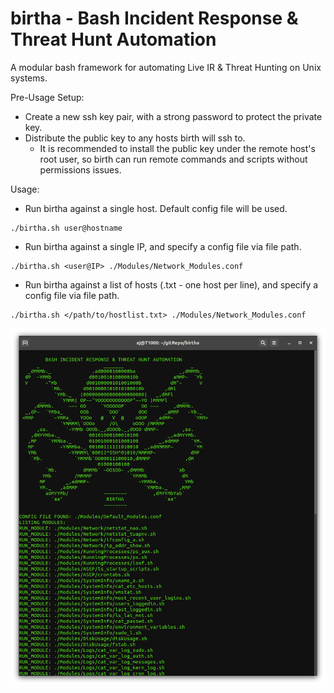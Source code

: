 # birtha - Bash Incident Response & Threat Hunt Automation
A modular bash framework for automating Live IR & Threat Hunting on Unix systems. 


Pre-Usage Setup: 

* Create a new ssh key pair, with a strong password to protect the private key. 
* Distribute the public key to any hosts birth will ssh to. 
  * It is recommended to install the public key under the remote host's root user, so birth can run remote commands and scripts without permissions issues.  


Usage: 

* Run birtha against a single host. Default config file will be used. 
```
./birtha.sh user@hostname
```

* Run birtha against a single IP, and specify a config file via file path. 
```
./birtha.sh <user@IP> ./Modules/Network_Modules.conf
```        
 
 * Run birtha against a list of hosts (.txt - one host per line), and specify a config file via file path. 
```
./birtha.sh </path/to/hostlist.txt> ./Modules/Network_Modules.conf
```        
 
![alt text](https://github.com/ArronJablonowski/birtha/blob/main/birtha.png?raw=true)
